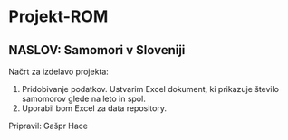 # Projekt-ROM
## NASLOV: Samomori v Sloveniji 
Načrt za izdelavo projekta:

1. Pridobivanje podatkov. Ustvarim Excel dokument, ki prikazuje število samomorov glede na leto in spol.
2. Uporabil bom Excel za data repository.

Pripravil: Gašpr Hace
